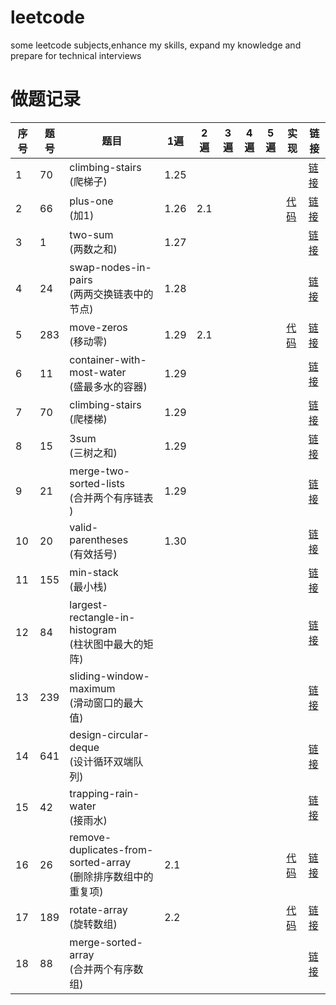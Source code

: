 # leetcode
some leetcode subjects,enhance my skills, expand my knowledge and prepare for technical interviews

# 做题记录
序号  |  题号 | 题目 | 1遍 | 2遍 | 3遍 | 4遍 | 5遍 |  实现 |链接 |
----- |---- | -----| -----| -----| -----| -----| -----| -----| -----
1  | 70  | climbing-stairs<br>(爬梯子)  | 1.25  |   |   |   |   |  | [链接](https://leetcode-cn.com/problems/climbing-stairs/)
2  | 66  | plus-one<br>(加1)  | 1.26  | 2.1  |   |   |   | [代码](https://github.com/xiaoboji/j-leetcode/tree/main/java/src/main/java/com/xiaoboji/problems/no_002_66_plus_one)  | [链接](https://leetcode-cn.com/problems/plus-one/)
3  | 1  | two-sum<br>(两数之和)  | 1.27  |   |   |   |   |    |[链接](https://leetcode-cn.com/problems/two-sum/)
4  | 24  | swap-nodes-in-pairs<br>(两两交换链表中的节点)  | 1.28  |   |   |   |   |   | [链接](https://leetcode-cn.com/problems/swap-nodes-in-pairs/)
5  | 283  | move-zeros<br>(移动零)  | 1.29  | 2.1  |   |   |   | [代码](https://github.com/xiaoboji/j-leetcode/tree/main/java/src/main/java/com/xiaoboji/problems/no_005_283_move_zeros) |[链接](https://leetcode-cn.com/problems/move-zeroes/)
6  | 11  | container-with-most-water<br>(盛最多水的容器)| 1.29  |   |   |   |   |    |[链接](https://leetcode-cn.com/problems/container-with-most-water/)
7  | 70  | climbing-stairs<br>(爬楼梯)| 1.29  |   |   |   |   |    |[链接](https://leetcode-cn.com/problems/climbing-stairs/)
8  | 15  | 3sum<br>(三树之和)| 1.29  |   |   |   |   |    |[链接](https://leetcode-cn.com/problems/3sum/)
9  | 21  | merge-two-sorted-lists<br>(合并两个有序链表 ) | 1.29  |   |   |   |   |    |[链接](https://leetcode-cn.com/problems/merge-two-sorted-lists/)
10  | 20  | valid-parentheses<br>(有效括号)  | 1.30  |   |   |   |   |    |[链接](https://leetcode-cn.com/problems/valid-parentheses/)
11  | 155  |min-stack<br>(最小栈)  |   |   |   |   |   |    |[链接](https://leetcode-cn.com/problems/min-stack/)
12  | 84  | largest-rectangle-in-histogram<br>(柱状图中最大的矩阵)|   |   |   |   |   |    |[链接](https://leetcode-cn.com/problems/largest-rectangle-in-histogram)
13  | 239  | sliding-window-maximum<br>(滑动窗口的最大值)  |  |   |   |   |   |    |[链接](https://leetcode-cn.com/problems/sliding-window-maximum)
14  | 641  | design-circular-deque<br>(设计循环双端队列)  |   |   |   |   |   |    |[链接](https://leetcode.com/problems/design-circular-deque)
15  | 42  | trapping-rain-water<br>(接雨水)  |   |   |   |   |   |    |[链接](https://leetcode.com/problems/trapping-rain-water/)
16  | 26  | remove-duplicates-from-sorted-array<br>(删除排序数组中的重复项)  | 2.1  |   |   |   |    | [代码](https://github.com/xiaoboji/j-leetcode/tree/main/java/src/main/java/com/xiaoboji/problems/no_016_26_remove_duplicates_from_sorted_array)  |[链接](https://leetcode-cn.com/problems/remove-duplicates-from-sorted-array/)
17  | 189  |rotate-array<br>(旋转数组)  | 2.2  |   |   |   |   |  [代码](https://github.com/xiaoboji/j-leetcode/tree/main/java/src/main/java/com/xiaoboji/problems/no_017_189_rotate_array)  |[链接](https://leetcode-cn.com/problems/rotate-array/)
18  | 88  | merge-sorted-array<br>(合并两个有序数组)  |   |   |   |   |   |    |[链接](https://leetcode-cn.com/problems/merge-sorted-array/)


